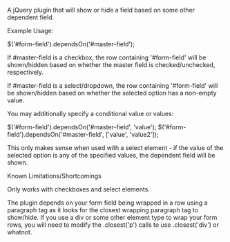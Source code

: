 A jQuery plugin that will show or hide a field based on some other dependent field.

Example Usage:

$('#form-field').dependsOn('#master-field');

If #master-field is a checkbox, the row containing '#form-field' will be shown/hidden based on whether the master field is checked/unchecked, respectively.

If #master-field is a select/dropdown, the row containing '#form-field' will be shown/hidden based on whether the selected option has a non-empty value.

You may additionally specify a conditional value or values:

$('#form-field').dependsOn('#master-field', 'value');
$('#form-field').dependsOn('#master-field', ['value', 'value2']);

This only makes sense when used with a select element - if the value of the selected option is any of the specified values, the dependent field will be shown.

Known Limitations/Shortcomings

Only works with checkboxes and select elements.

The plugin depends on your form field being wrapped in a row using a paragraph tag as it looks for the closest wrapping paragraph tag to show/hide. If you use a div or some other element type to wrap your form rows, you will need to modify the .closest('p') calls to use .closest('div') or whatnot.